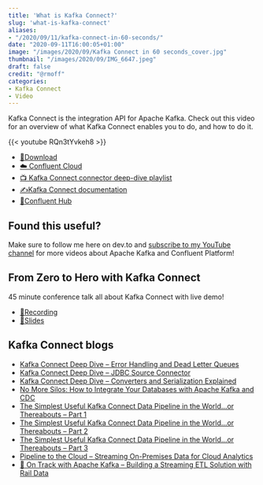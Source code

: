```yaml
---
title: 'What is Kafka Connect?'
slug: 'what-is-kafka-connect'
aliases:
- "/2020/09/11/kafka-connect-in-60-seconds/"
date: "2020-09-11T16:00:05+01:00"
image: "/images/2020/09/Kafka Connect in 60 seconds_cover.jpg"
thumbnail: "/images/2020/09/IMG_6647.jpeg"
draft: false
credit: "@rmoff"
categories:
- Kafka Connect
- Video
---
```


Kafka Connect is the integration API for Apache Kafka. Check out this video for an overview of what Kafka Connect enables you to do, and how to do it. 

<!--more-->

{{< youtube RQn3tYvkeh8 >}}


* [💾Download](https://www.confluent.io/download/)
* [☁️ Confluent Cloud](https://confluent.cloud/signup)
* [📺 Kafka Connect connector deep-dive playlist](https://www.youtube.com/playlist?list=PL5T99fPsK7ppB_AbZhBhTyKHtHWZLWIJ8)
* [✍️Kafka Connect documentation](https://docs.confluent.io/current/connect/ )
* [🧩Confluent Hub](https://www.confluent.io/hub/)

## Found this useful? 

Make sure to follow me here on dev.to and [subscribe to my YouTube channel](https://www.youtube.com/c/rmoff) for more videos about Apache Kafka and Confluent Platform!

## From Zero to Hero with Kafka Connect

45 minute conference talk all about Kafka Connect with live demo!

* [🎥Recording](https://www.devto.com/watch?v=Jkcp28ki82k)
* [📔Slides](https://talks.rmoff.net/DQkDj3/from-zero-to-hero-with-kafka-connect)

## Kafka Connect blogs

* [Kafka Connect Deep Dive – Error Handling and Dead Letter Queues](https://www.confluent.io/blog/kafka-connect-deep-dive-error-handling-dead-letter-queues)
* [Kafka Connect Deep Dive – JDBC Source Connector](https://www.confluent.io/blog/kafka-connect-deep-dive-jdbc-source-connector)
* [Kafka Connect Deep Dive – Converters and Serialization Explained](https://www.confluent.io/blog/kafka-connect-deep-dive-converters-serialization-explained)
* [No More Silos: How to Integrate Your Databases with Apache Kafka and CDC](https://www.confluent.io/blog/no-more-silos-how-to-integrate-your-databases-with-apache-kafka-and-cdc)
* [The Simplest Useful Kafka Connect Data Pipeline in the World…or Thereabouts – Part 1](https://www.confluent.io/blog/simplest-useful-kafka-connect-data-pipeline-world-thereabouts-part-1/)
* [The Simplest Useful Kafka Connect Data Pipeline in the World…or Thereabouts – Part 2](https://www.confluent.io/blog/the-simplest-useful-kafka-connect-data-pipeline-in-the-world-or-thereabouts-part-2/)
* [The Simplest Useful Kafka Connect Data Pipeline in the World…or Thereabouts – Part 3](https://www.confluent.io/blog/simplest-useful-kafka-connect-data-pipeline-world-thereabouts-part-3/)
* [Pipeline to the Cloud – Streaming On-Premises Data for Cloud Analytics](https://www.confluent.io/blog/cloud-analytics-for-on-premises-data-streams-with-kafka)
* [🚂 On Track with Apache Kafka – Building a Streaming ETL Solution with Rail Data](https://www.confluent.io/blog/build-streaming-etl-solutions-with-kafka-and-rail-data)